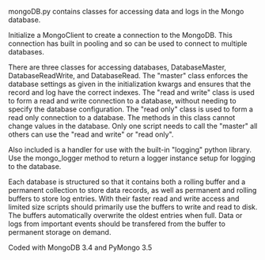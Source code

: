 mongoDB.py contains classes for accessing data and logs in the Mongo database.

Initialize a MongoClient to create a connection to the MongoDB. This connection has built in pooling and so can be used to connect to multiple databases.

There are three classes for accessing databases, DatabaseMaster, DatabaseReadWrite, and DatabaseRead. The "master" class enforces the database settings as given in the initialization kwargs and ensures that the record and log have the correct indexes. The "read and write" class is used to form a read and write connection to a database, without needing to specify the database configuration. The "read only" class is used to form a read only connection to a database. The methods in this class cannot change values in the database. Only one script needs to call the "master" all others can use the "read and write" or "read only".

Also included is a handler for use with the built-in "logging" python library. Use the mongo_logger method to return a logger instance setup for logging to the database.

Each database is structured so that it contains both a rolling buffer and a permanent collection to store data records, as well as permanent and rolling buffers to store log entries. With their faster read and write access and limited size scripts should primarily use the buffers to write and read to disk. The buffers automatically overwrite the oldest entries when full. Data or logs from important events should be transfered from the buffer to permanent storage on demand.

Coded with MongoDB 3.4 and PyMongo 3.5
